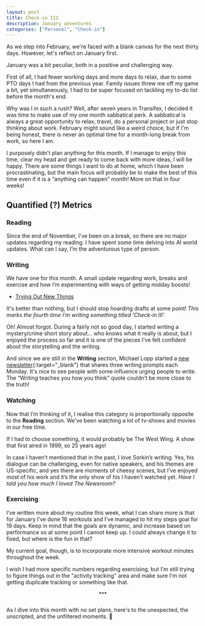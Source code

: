 ```yaml
---
layout: post
title: Check-in III
description: January adventures
categories: ["Personal", "Check-in"]
---
```


As we step into February, we're faced with a blank canvas for the next thirty days. However, let's reflect on January first.

January was a bit peculiar, both in a positive and challenging way.

First of all, I had fewer working days and more days to relax, due to some PTO days I had from the previous year. Family issues threw me off my game a bit, yet simultaneously, I had to be super focused on tackling my to-do list before the month's end.

Why was I in such a rush? Well, after seven years in Transifex, I decided it was time to make use of my one month sabbatical perk. A sabbatical is always a great opportunity to relax, travel, do a personal project or just stop thinking about work. February might sound like a weird choice, but if I'm being honest, there is never an optimal time for a month-long break from work, so here I am.

I purposely didn’t plan anything for this month. If I manage to enjoy this time, clear my head and get ready to come back with more ideas, I will be happy. There are some things I want to do at home, which I have been procrastinating, but the main focus will probably be to make the best of this time even if it is a “anything can happen” month! More on that in four weeks!

## Quantified (?) Metrics

### Reading
Since the end of November, I've been on a break, so there are no major updates regarding my reading. I have spent some time delving into AI world updates. What can I say, I’m the adventurous type of person.

### Writing
We have one for this month. A small update regarding work, breaks and exercise and how I’m experimenting with ways of  getting midday boosts!

* [Trying Out New Things](/2024/01/28/trying-out-new-things/)

It's better than nothing, but I should stop hoarding drafts at some point! _This marks the fourth time I'm writing something titled 'Check-in III'._

Oh! Almost forgot. During a fairly not so good day, I started writing a mystery/crime short story about… who knows what it really is about, but I enjoyed the process so far and it is one of the pieces I’ve felt confident about the storytelling and the writing.

And since we are still in the **Writing** section, Michael Lopp started a [new newsletter](https://randsprompts.substack.com/){:target="_blank"} that shares three writing prompts each Monday. It's nice to see people with some influence urging people to write. The “Writing teaches you how you think” quote couldn’t be more close to the truth!

### Watching
Now that I’m thinking of it, I realise this category is proportionally opposite to the **Reading** section. We’ve been watching a lot of tv-shows and movies in our free time.

If I had to choose something, it would probably be The West Wing. A show that first aired in 1999, so 25 years ago!

In case I haven’t mentioned that in the past, I love Sorkin’s writing. Yes, his dialogue can be challenging, even for native speakers, and his themes are US-specific, and yes there are moments of cheesy scenes, but I’ve enjoyed most of his work and it’s the only show of his I haven’t watched yet. _Have I told you how much I loved The Newsroom?_

### Exercising
I’ve written more about my routine this week, what I can share more is that for January I’ve done 16 workouts and I’ve managed to hit my steps goal for 19 days. Keep in mind that the goals are dynamic, and increase based on performance so at some point I cannot keep up. I could always change it to fixed, but where is the fun in that?

My current goal, though, is to incorporate more intensive workout minutes throughout the week.

I wish I had more specific numbers regarding exercising, but I'm still trying to figure things out in the "activity tracking" area and make sure I'm not getting duplicate tracking or something like that.

<div style="text-align: center; padding-bottom: 10px;">***</div>

As I dive into this month with no set plans, here's to the unexpected, the unscripted, and the unfiltered moments. 🍻
